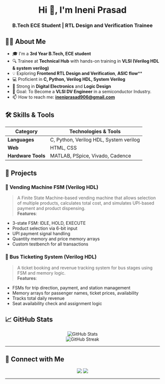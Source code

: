 <!-- GitHub Profile README for Ineni Prasad -->

<h1 align="center">Hi 👋, I'm Ineni Prasad</h1>
<h3 align="center">B.Tech ECE Student | RTL Design and Verification Trainee</h3>

## 🙋‍♂️ About Me

- 🎓 I'm a **3rd Year B.Tech, ECE student**
- 🔍 Trainee at **Technical Hub** with hands-on training in **VLSI (Verilog HDL & system verilog)**
- 💡 Exploring **Frontend RTL Design and Verification**, **ASIC flow****
- 💻 Proficient in **C, Python, Verilog HDL, System Verilog**
- 🧠 Strong in **Digital Electronics** and **Logic Design**
- 🎯 Goal: To Become a **VLSI DV Engineer** in a semiconductor Industry.
- 📫 How to reach me: **[ineniprasad906@gmail.com](mailto:ineniprasad906@gmail.com)**  



## 🛠️ Skills & Tools

| Category        | Technologies & Tools                            |
|-----------------|-------------------------------------------------|
| **Languages**   |C, Python, Verilog HDL, System verilog           |
| **Web**         | HTML, CSS                                       |
| **Hardware Tools** | MATLAB, PSpice, Vivado, Cadence              |

## 💼 Projects

### 🔌 Vending Machine FSM (Verilog HDL)
> A Finite State Machine-based vending machine that allows selection of multiple products, calculates total cost, and simulates UPI-based payment and product dispensing.  
**Features**:
- 3-state FSM: IDLE, HOLD, EXECUTE  
- Product selection via 6-bit input  
- UPI payment signal handling  
- Quantity memory and price memory arrays  
- Custom testbench for all transactions  

### 🚌 Bus Ticketing System (Verilog HDL)
> A ticket booking and revenue tracking system for bus stages using FSM and memory logic.  
**Features**:
- FSMs for trip direction, payment, and station management  
- Memory arrays for passenger names, ticket prices, availability  
- Tracks total daily revenue  
- Seat availability check and assignment logic  


## 📈 GitHub Stats

<p align="center">
  <img src="https://github-readme-stats.vercel.app/api?username=ineni8&show_icons=true&theme=radical" alt="GitHub Stats" />
  <br>
  <img src="https://github-readme-streak-stats.herokuapp.com/?user=ineni8&theme=radical" alt="GitHub Streak"/>
</p>

---

## 🔗 Connect with Me

<p align="center">
  <a href="https://www.linkedin.com/in/ineni-prasad-6b355228b/"><img src="https://img.shields.io/badge/LinkedIn-blue?style=for-the-badge&logo=linkedin" /></a>
  <a href="mailto:ineniprasad906@gmail.com"><img src="https://img.shields.io/badge/Email-D14836?style=for-the-badge&logo=gmail&logoColor=white" /></a>
</p>

---

